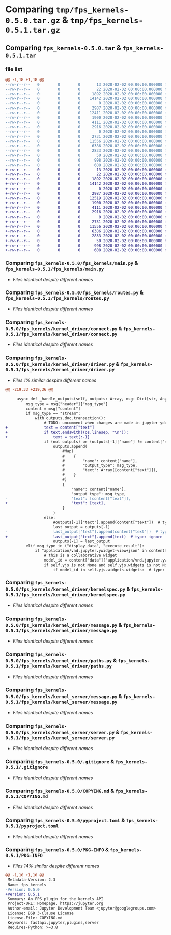 # Comparing `tmp/fps_kernels-0.5.0.tar.gz` & `tmp/fps_kernels-0.5.1.tar.gz`

## Comparing `fps_kernels-0.5.0.tar` & `fps_kernels-0.5.1.tar`

### file list

```diff
@@ -1,18 +1,18 @@
--rw-r--r--   0        0        0       13 2020-02-02 00:00:00.000000 fps_kernels-0.5.0/MANIFEST.in
--rw-r--r--   0        0        0       22 2020-02-02 00:00:00.000000 fps_kernels-0.5.0/fps_kernels/__init__.py
--rw-r--r--   0        0        0     1892 2020-02-02 00:00:00.000000 fps_kernels-0.5.0/fps_kernels/main.py
--rw-r--r--   0        0        0    14142 2020-02-02 00:00:00.000000 fps_kernels-0.5.0/fps_kernels/routes.py
--rw-r--r--   0        0        0        0 2020-02-02 00:00:00.000000 fps_kernels-0.5.0/fps_kernels/kernel_driver/__init__.py
--rw-r--r--   0        0        0     2987 2020-02-02 00:00:00.000000 fps_kernels-0.5.0/fps_kernels/kernel_driver/connect.py
--rw-r--r--   0        0        0    12411 2020-02-02 00:00:00.000000 fps_kernels-0.5.0/fps_kernels/kernel_driver/driver.py
--rw-r--r--   0        0        0     1900 2020-02-02 00:00:00.000000 fps_kernels-0.5.0/fps_kernels/kernel_driver/kernelspec.py
--rw-r--r--   0        0        0     4111 2020-02-02 00:00:00.000000 fps_kernels-0.5.0/fps_kernels/kernel_driver/message.py
--rw-r--r--   0        0        0     2916 2020-02-02 00:00:00.000000 fps_kernels-0.5.0/fps_kernels/kernel_driver/paths.py
--rw-r--r--   0        0        0        0 2020-02-02 00:00:00.000000 fps_kernels-0.5.0/fps_kernels/kernel_server/__init__.py
--rw-r--r--   0        0        0     2731 2020-02-02 00:00:00.000000 fps_kernels-0.5.0/fps_kernels/kernel_server/message.py
--rw-r--r--   0        0        0    11556 2020-02-02 00:00:00.000000 fps_kernels-0.5.0/fps_kernels/kernel_server/server.py
--rw-r--r--   0        0        0     6386 2020-02-02 00:00:00.000000 fps_kernels-0.5.0/.gitignore
--rw-r--r--   0        0        0     2833 2020-02-02 00:00:00.000000 fps_kernels-0.5.0/COPYING.md
--rw-r--r--   0        0        0       50 2020-02-02 00:00:00.000000 fps_kernels-0.5.0/README.md
--rw-r--r--   0        0        0      998 2020-02-02 00:00:00.000000 fps_kernels-0.5.0/pyproject.toml
--rw-r--r--   0        0        0      608 2020-02-02 00:00:00.000000 fps_kernels-0.5.0/PKG-INFO
+-rw-r--r--   0        0        0       13 2020-02-02 00:00:00.000000 fps_kernels-0.5.1/MANIFEST.in
+-rw-r--r--   0        0        0       22 2020-02-02 00:00:00.000000 fps_kernels-0.5.1/fps_kernels/__init__.py
+-rw-r--r--   0        0        0     1892 2020-02-02 00:00:00.000000 fps_kernels-0.5.1/fps_kernels/main.py
+-rw-r--r--   0        0        0    14142 2020-02-02 00:00:00.000000 fps_kernels-0.5.1/fps_kernels/routes.py
+-rw-r--r--   0        0        0        0 2020-02-02 00:00:00.000000 fps_kernels-0.5.1/fps_kernels/kernel_driver/__init__.py
+-rw-r--r--   0        0        0     2987 2020-02-02 00:00:00.000000 fps_kernels-0.5.1/fps_kernels/kernel_driver/connect.py
+-rw-r--r--   0        0        0    12519 2020-02-02 00:00:00.000000 fps_kernels-0.5.1/fps_kernels/kernel_driver/driver.py
+-rw-r--r--   0        0        0     1900 2020-02-02 00:00:00.000000 fps_kernels-0.5.1/fps_kernels/kernel_driver/kernelspec.py
+-rw-r--r--   0        0        0     4111 2020-02-02 00:00:00.000000 fps_kernels-0.5.1/fps_kernels/kernel_driver/message.py
+-rw-r--r--   0        0        0     2916 2020-02-02 00:00:00.000000 fps_kernels-0.5.1/fps_kernels/kernel_driver/paths.py
+-rw-r--r--   0        0        0        0 2020-02-02 00:00:00.000000 fps_kernels-0.5.1/fps_kernels/kernel_server/__init__.py
+-rw-r--r--   0        0        0     2731 2020-02-02 00:00:00.000000 fps_kernels-0.5.1/fps_kernels/kernel_server/message.py
+-rw-r--r--   0        0        0    11556 2020-02-02 00:00:00.000000 fps_kernels-0.5.1/fps_kernels/kernel_server/server.py
+-rw-r--r--   0        0        0     6386 2020-02-02 00:00:00.000000 fps_kernels-0.5.1/.gitignore
+-rw-r--r--   0        0        0     2833 2020-02-02 00:00:00.000000 fps_kernels-0.5.1/COPYING.md
+-rw-r--r--   0        0        0       50 2020-02-02 00:00:00.000000 fps_kernels-0.5.1/README.md
+-rw-r--r--   0        0        0      998 2020-02-02 00:00:00.000000 fps_kernels-0.5.1/pyproject.toml
+-rw-r--r--   0        0        0      608 2020-02-02 00:00:00.000000 fps_kernels-0.5.1/PKG-INFO
```

### Comparing `fps_kernels-0.5.0/fps_kernels/main.py` & `fps_kernels-0.5.1/fps_kernels/main.py`

 * *Files identical despite different names*

### Comparing `fps_kernels-0.5.0/fps_kernels/routes.py` & `fps_kernels-0.5.1/fps_kernels/routes.py`

 * *Files identical despite different names*

### Comparing `fps_kernels-0.5.0/fps_kernels/kernel_driver/connect.py` & `fps_kernels-0.5.1/fps_kernels/kernel_driver/connect.py`

 * *Files identical despite different names*

### Comparing `fps_kernels-0.5.0/fps_kernels/kernel_driver/driver.py` & `fps_kernels-0.5.1/fps_kernels/kernel_driver/driver.py`

 * *Files 1% similar despite different names*

```diff
@@ -219,33 +219,36 @@
 
     async def _handle_outputs(self, outputs: Array, msg: Dict[str, Any]):
         msg_type = msg["header"]["msg_type"]
         content = msg["content"]
         if msg_type == "stream":
             with outputs.doc.transaction():
                 # TODO: uncomment when changes are made in jupyter-ydoc
+                text = content["text"]
+                if text.endswith((os.linesep, "\n")):
+                    text = text[:-1]
                 if (not outputs) or (outputs[-1]["name"] != content["name"]):  # type: ignore
                     outputs.append(
                         #Map(
                         #    {
                         #        "name": content["name"],
                         #        "output_type": msg_type,
                         #        "text": Array([content["text"]]),
                         #    }
                         #)
                         {
                             "name": content["name"],
                             "output_type": msg_type,
-                            "text": [content["text"]],
+                            "text": [text],
                         }
                     )
                 else:
                     #outputs[-1]["text"].append(content["text"])  # type: ignore
                     last_output = outputs[-1]
-                    last_output["text"].append(content["text"])  # type: ignore
+                    last_output["text"].append(text)  # type: ignore
                     outputs[-1] = last_output
         elif msg_type in ("display_data", "execute_result"):
             if "application/vnd.jupyter.ywidget-view+json" in content["data"]:
                 # this is a collaborative widget
                 model_id = content["data"]["application/vnd.jupyter.ywidget-view+json"]["model_id"]
                 if self.yjs is not None and self.yjs.widgets is not None:  # type: ignore
                     if model_id in self.yjs.widgets.widgets:  # type: ignore
```

### Comparing `fps_kernels-0.5.0/fps_kernels/kernel_driver/kernelspec.py` & `fps_kernels-0.5.1/fps_kernels/kernel_driver/kernelspec.py`

 * *Files identical despite different names*

### Comparing `fps_kernels-0.5.0/fps_kernels/kernel_driver/message.py` & `fps_kernels-0.5.1/fps_kernels/kernel_driver/message.py`

 * *Files identical despite different names*

### Comparing `fps_kernels-0.5.0/fps_kernels/kernel_driver/paths.py` & `fps_kernels-0.5.1/fps_kernels/kernel_driver/paths.py`

 * *Files identical despite different names*

### Comparing `fps_kernels-0.5.0/fps_kernels/kernel_server/message.py` & `fps_kernels-0.5.1/fps_kernels/kernel_server/message.py`

 * *Files identical despite different names*

### Comparing `fps_kernels-0.5.0/fps_kernels/kernel_server/server.py` & `fps_kernels-0.5.1/fps_kernels/kernel_server/server.py`

 * *Files identical despite different names*

### Comparing `fps_kernels-0.5.0/.gitignore` & `fps_kernels-0.5.1/.gitignore`

 * *Files identical despite different names*

### Comparing `fps_kernels-0.5.0/COPYING.md` & `fps_kernels-0.5.1/COPYING.md`

 * *Files identical despite different names*

### Comparing `fps_kernels-0.5.0/pyproject.toml` & `fps_kernels-0.5.1/pyproject.toml`

 * *Files identical despite different names*

### Comparing `fps_kernels-0.5.0/PKG-INFO` & `fps_kernels-0.5.1/PKG-INFO`

 * *Files 14% similar despite different names*

```diff
@@ -1,10 +1,10 @@
 Metadata-Version: 2.3
 Name: fps_kernels
-Version: 0.5.0
+Version: 0.5.1
 Summary: An FPS plugin for the kernels API
 Project-URL: Homepage, https://jupyter.org
 Author-email: Jupyter Development Team <jupyter@googlegroups.com>
 License: BSD 3-Clause License
 License-File: COPYING.md
 Keywords: fastapi,jupyter,plugins,server
 Requires-Python: >=3.8
```

